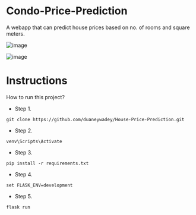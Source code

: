 # Condo-Price-Prediction
A webapp that can predict house prices based on no. of rooms and square meters. 

![image](https://user-images.githubusercontent.com/88537860/201679232-32850d7f-1285-457e-a3c6-c88f9bfa27a5.png)

![image](https://user-images.githubusercontent.com/88537860/201679358-ff195be0-4471-41d5-a59f-3ef684ffc96c.png)

# Instructions
How to run this project? 

* Step 1. 
```
git clone https://github.com/duaneywadey/House-Price-Prediction.git
```

* Step 2. 
```
venv\Scripts\Activate
```

* Step 3. 
```
pip install -r requirements.txt
```

* Step 4.
```
set FLASK_ENV=development
```

* Step 5.
```
flask run  
```

